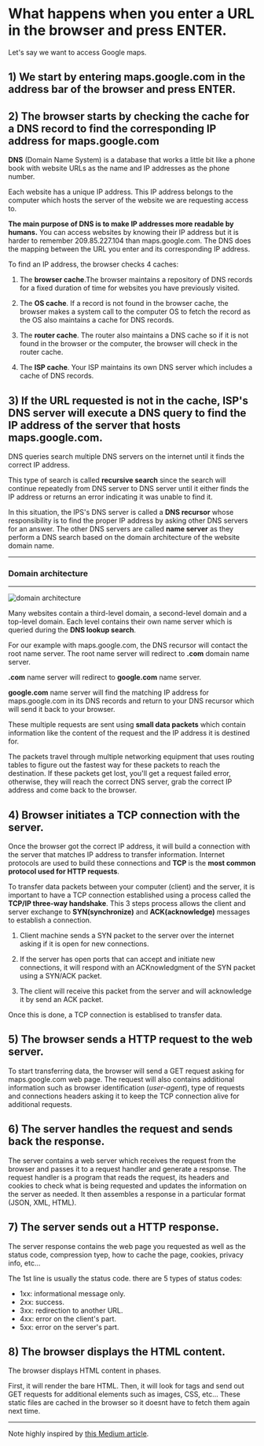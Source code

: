 # What happens when you enter a URL in the browser and press ENTER.

Let's say we want to access Google maps.

## 1) We start by entering maps.google.com in the address bar of the browser and press ENTER.

## 2) The browser starts by checking the cache for a DNS record to find the corresponding IP address for maps.google.com

**DNS** (Domain Name System) is a database that works a little bit like a phone book with website URLs as the name and IP addresses as the phone number.

Each website has a unique IP address. This IP address belongs to the computer which hosts the server of the website we are requesting access to.

**The main purpose of DNS is to make IP addresses more readable by humans.**
You can access websites by knowing their IP address but it is harder to remember 209.85.227.104 than maps.google.com.
The DNS does the mapping between the URL you enter and its corresponding IP address.

To find an IP address, the browser checks 4 caches:

1) The **browser cache**.The browser maintains a repository of DNS records for a fixed duration of time for websites you have previously visited.

2) The **OS cache**. If a record is not found in the browser cache, the browser makes a system call to the computer OS to fetch the record as the OS also maintains a cache for DNS records.

3) The **router cache**. The router also maintains a DNS cache so if it is not found in the browser or the computer, the browser will check in the router cache.

4) The **ISP cache**. Your ISP maintains its own DNS server which includes a cache of DNS records.


## 3) If the URL requested is not in the cache, ISP's DNS server will execute a DNS query to find the IP address of the server that hosts maps.google.com.

DNS queries search multiple DNS servers on the internet until it finds the correct IP address.

This type of search is called **recursive search** since the search will continue repeatedly from DNS server to DNS server until it either finds the IP address or returns an error indicating it was unable to find it.

In this situation, the IPS's DNS server is called a **DNS recursor** whose responsibility is to find the proper IP address by asking other DNS servers for an answer.
The other DNS servers are called **name server** as they perform a DNS search based on the domain architecture of the website domain name.

---

### Domain architecture

---

![domain architecture](https://cdn-images-1.medium.com/max/1600/0*udK6jZ3PjlhjqW8U.png)

Many websites contain a third-level domain, a second-level domain and a top-level domain. Each level contains their own name server which is queried during the **DNS lookup search**.

For our example with maps.google.com, the DNS recursor will contact the root name server. The root name server will redirect to **.com** domain name server.

**.com** name server will redirect to **google.com** name server.

**google.com** name server will find the matching IP address for maps.google.com in its DNS records and return to your DNS recursor which will send it back to your browser.

These multiple requests are sent using **small data packets** which contain information like the content of the request and the IP address it is destined for.

The packets travel through multiple networking equipment that uses routing tables to figure out the fastest way for these packets to reach the destination. If these packets get lost, you'll get a request failed error, otherwise, they will reach the correct DNS server, grab the correct IP address and come back to the browser.

## 4) Browser initiates a TCP connection with the server.

Once the browser got the correct IP address, it will build a connection with the server that matches IP address to transfer information. Internet protocols are used to build these connections and **TCP** is the **most common protocol used for HTTP requests**.

To transfer data packets between your computer (client) and the server, it is important to have a TCP connection established using a process called the **TCP/IP three-way handshake**.
This 3 steps process allows the client and server exchange to **SYN(synchronize)** and **ACK(acknowledge)** messages to establish a connection.

1. Client machine sends a SYN packet to the server over the internet asking if it is open for new connections.

2. If the server has open ports that can accept and initiate new connections, it will respond with an ACKnowledgment of the SYN packet using a SYN/ACK packet.

3. The client will receive this packet from the server and will acknowledge it by send an ACK packet.

Once this is done, a TCP connection is establised to transfer data.

## 5) The browser sends a HTTP request to the web server.

To start transferring data, the browser will send a GET request asking for maps.google.com web page.
The request will also contains additional information such as browser identification (*user-agent*), type of requests and connections headers asking it to keep the TCP connection alive for additional requests.

## 6) The server handles the request and sends back the response.

The server contains a web server which receives the request from the browser and passes it to a request handler and generate a response.
The request handler is a program that reads the request, its headers and cookies to check what is being requested and updates the information on the server as needed. It then assembles a response in a particular format (JSON, XML, HTML).

## 7) The server sends out a HTTP response.

The server response contains the web page you requested as well as the status code, compression tyep, how to cache the page, cookies, privacy info, etc...

The 1st line is usually the status code. there are 5 types of status codes:

* 1xx: informational message only.
* 2xx: success.
* 3xx: redirection to another URL.
* 4xx: error on the client's part.
* 5xx: error on the server's part.


## 8) The browser displays the HTML content.

The browser displays HTML content in phases.

First, it will render the bare HTML.
Then, it will look for tags and send out GET requests for additional elements such as images, CSS, etc...
These static files are cached in the browser so it doesnt have to fetch them again next time.

---


Note highly inspired by [this Medium article](https://medium.com/@maneesha.wijesinghe1/what-happens-when-you-type-an-url-in-the-browser-and-press-enter-bb0aa2449c1a).
